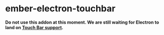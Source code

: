 # ember-electron-touchbar

**Do not use this addon at this moment. We are still waiting for Electron to land on [Touch Bar support](https://github.com/electron/electron/pull/8095).**
